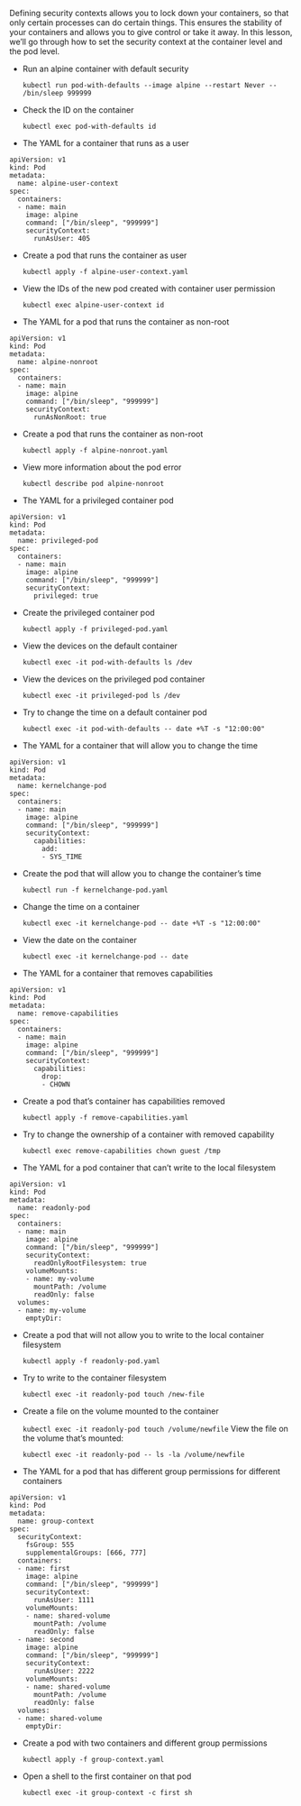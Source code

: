 Defining security contexts allows you to lock down your containers, so that only certain processes can do certain things. This ensures the stability of your containers and allows you to give control or take it away. In this lesson, we’ll go through how to set the security context at the container level and the pod level.

* Run an alpine container with default security

  `kubectl run pod-with-defaults --image alpine --restart Never -- /bin/sleep 999999`

* Check the ID on the container

  `kubectl exec pod-with-defaults id`

* The YAML for a container that runs as a user

```
apiVersion: v1
kind: Pod
metadata:
  name: alpine-user-context
spec:
  containers:
  - name: main
    image: alpine
    command: ["/bin/sleep", "999999"]
    securityContext:
      runAsUser: 405
```

* Create a pod that runs the container as user

  `kubectl apply -f alpine-user-context.yaml`

* View the IDs of the new pod created with container user permission

  `kubectl exec alpine-user-context id`

* The YAML for a pod that runs the container as non-root

```
apiVersion: v1
kind: Pod
metadata:
  name: alpine-nonroot
spec:
  containers:
  - name: main
    image: alpine
    command: ["/bin/sleep", "999999"]
    securityContext:
      runAsNonRoot: true
```

* Create a pod that runs the container as non-root

  `kubectl apply -f alpine-nonroot.yaml`

* View more information about the pod error

  `kubectl describe pod alpine-nonroot`

* The YAML for a privileged container pod

```
apiVersion: v1
kind: Pod
metadata:
  name: privileged-pod
spec:
  containers:
  - name: main
    image: alpine
    command: ["/bin/sleep", "999999"]
    securityContext:
      privileged: true
```

* Create the privileged container pod

  `kubectl apply -f privileged-pod.yaml`

* View the devices on the default container

  `kubectl exec -it pod-with-defaults ls /dev`

* View the devices on the privileged pod container

  `kubectl exec -it privileged-pod ls /dev`

* Try to change the time on a default container pod

  `kubectl exec -it pod-with-defaults -- date +%T -s "12:00:00"`

* The YAML for a container that will allow you to change the time

```
apiVersion: v1
kind: Pod
metadata:
  name: kernelchange-pod
spec:
  containers:
  - name: main
    image: alpine
    command: ["/bin/sleep", "999999"]
    securityContext:
      capabilities:
        add:
        - SYS_TIME
```

* Create the pod that will allow you to change the container’s time

  `kubectl run -f kernelchange-pod.yaml`

* Change the time on a container

  `kubectl exec -it kernelchange-pod -- date +%T -s "12:00:00"`

* View the date on the container

  `kubectl exec -it kernelchange-pod -- date`

* The YAML for a container that removes capabilities

```
apiVersion: v1
kind: Pod
metadata:
  name: remove-capabilities
spec:
  containers:
  - name: main
    image: alpine
    command: ["/bin/sleep", "999999"]
    securityContext:
      capabilities:
        drop:
        - CHOWN
```

* Create a pod that’s container has capabilities removed

  `kubectl apply -f remove-capabilities.yaml`

* Try to change the ownership of a container with removed capability

  `kubectl exec remove-capabilities chown guest /tmp`

* The YAML for a pod container that can’t write to the local filesystem

```
apiVersion: v1
kind: Pod
metadata:
  name: readonly-pod
spec:
  containers:
  - name: main
    image: alpine
    command: ["/bin/sleep", "999999"]
    securityContext:
      readOnlyRootFilesystem: true
    volumeMounts:
    - name: my-volume
      mountPath: /volume
      readOnly: false
  volumes:
  - name: my-volume
    emptyDir:
```

* Create a pod that will not allow you to write to the local container filesystem

  `kubectl apply -f readonly-pod.yaml`

* Try to write to the container filesystem

  `kubectl exec -it readonly-pod touch /new-file`

* Create a file on the volume mounted to the container

  `kubectl exec -it readonly-pod touch /volume/newfile`
View the file on the volume that’s mounted:

  `kubectl exec -it readonly-pod -- ls -la /volume/newfile`

* The YAML for a pod that has different group permissions for different containers
  
```
apiVersion: v1
kind: Pod
metadata:
  name: group-context
spec:
  securityContext:
    fsGroup: 555
    supplementalGroups: [666, 777]
  containers:
  - name: first
    image: alpine
    command: ["/bin/sleep", "999999"]
    securityContext:
      runAsUser: 1111
    volumeMounts:
    - name: shared-volume
      mountPath: /volume
      readOnly: false
  - name: second
    image: alpine
    command: ["/bin/sleep", "999999"]
    securityContext:
      runAsUser: 2222
    volumeMounts:
    - name: shared-volume
      mountPath: /volume
      readOnly: false
  volumes:
  - name: shared-volume
    emptyDir:
```

* Create a pod with two containers and different group permissions

  `kubectl apply -f group-context.yaml`

* Open a shell to the first container on that pod

  `kubectl exec -it group-context -c first sh`